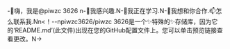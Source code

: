 -👋嗨，我是@piwzc 3626 n-👀我感兴趣.N-🌱我正在学习.N-💞️我想和你合作.📫怎么联系我.Nn<！--npiwzc3626/piwzc 3626是一个✨特殊的✨存储库，因为它的‘README.md’(此文件)出现在您的GitHub配置文件上。您可以单击预览链接查看更改。N->
